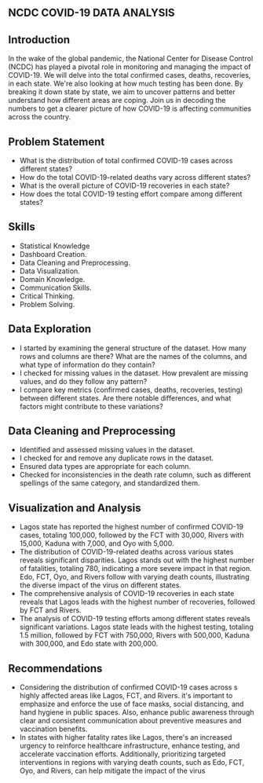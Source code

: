 ## NCDC COVID-19 DATA ANALYSIS


## Introduction
In the wake of the global pandemic, the National Center for Disease Control (NCDC) has played a pivotal role in monitoring and managing the impact of COVID-19. We will delve into the total confirmed cases, deaths, recoveries, in each state. We're also looking at how much testing has been done. By breaking it down state by state, we aim to uncover patterns and better understand how different areas are coping. Join us in decoding the numbers to get a clearer picture of how COVID-19 is affecting communities across the country.

## Problem Statement
- What is the distribution of total confirmed COVID-19 cases across different states?
- How do the total COVID-19-related deaths vary across different states?
- What is the overall picture of COVID-19 recoveries in each state?
- How does the total COVID-19 testing effort compare among different states?


## Skills
- Statistical Knowledge
- Dashboard Creation.
- Data Cleaning and Preprocessing.
- Data Visualization.
- Domain Knowledge.
- Communication Skills.
- Critical Thinking.
- Problem Solving.

## Data Exploration
- I started by examining the general structure of the dataset. How many rows and columns are there? What are the names of the columns, and what type of information do they contain? 
- I checked for missing values in the dataset. How prevalent are missing values, and do they follow any pattern?
- I compare key metrics (confirmed cases, deaths, recoveries, testing) between different states. Are there notable differences, and what factors might contribute to these variations?

 ## Data Cleaning and Preprocessing
- Identified and assessed missing values in the dataset.
- I checked for and remove any duplicate rows in the dataset.
- Ensured data types are appropriate for each column.
- Checked for inconsistencies in the death rate column, such as different spellings of the same category, and               standardized them.

## Visualization and Analysis
- Lagos state has reported the highest number of confirmed COVID-19 cases, totaling 100,000, followed by the FCT with       30,000, Rivers with 15,000, Kaduna with 7,000, and Oyo with 5,000.
- The distribution of COVID-19-related deaths across various states reveals significant disparities. Lagos stands out       with the highest number of fatalities, totaling 780, indicating a more severe impact in that region. Edo, FCT, Oyo, and   Rivers follow with varying death counts, illustrating the diverse impact of the virus on different states.
- The comprehensive analysis of COVID-19 recoveries in each state reveals that Lagos leads with the highest number of       recoveries, followed by FCT and Rivers.
- The analysis of COVID-19 testing efforts among different states reveals significant variations. Lagos state leads with    the highest testing, totaling 1.5 million, followed by FCT with 750,000, Rivers with 500,000, Kaduna with 300,000, and    Edo state with 200,000.

## Recommendations
- Considering the distribution of confirmed COVID-19 cases across s highly affected areas like Lagos, FCT, and Rivers.      it's important to emphasize and enforce the use of face masks, social distancing, and hand hygiene in public spaces.      Also, enhance public awareness through clear and consistent communication about preventive measures and vaccination       benefits.
- In states with higher fatality rates like Lagos, there's an increased urgency to reinforce healthcare infrastructure,     enhance testing, and accelerate vaccination efforts. Additionally, prioritizing targeted interventions in regions with    varying death counts, such as Edo, FCT, Oyo, and Rivers, can help mitigate the impact of the virus

